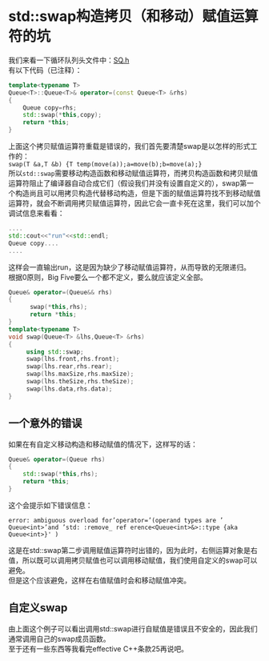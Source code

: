 # std::swap构造拷贝（和移动）赋值运算符的坑
我们来看一下循环队列头文件中：[SQ.h](https://github.com/Conzxy/Data-Structures/blob/master/Queue/SQ.h)<br>
有以下代码（已注释）：
```cpp
template<typename T>
Queue<T>::Queue<T>& operator=(const Queue<T> &rhs)
{
    Queue copy=rhs;
    std::swap(*this,copy);
    return *this;
}
```
上面这个拷贝赋值运算符重载是错误的，我们首先要清楚swap是以怎样的形式工作的：<br>
`swap(T &a,T &b) {T temp(move(a));a=move(b);b=move(a);}`<br>
所以`std::swap`需要移动构造函数和移动赋值运算符，而拷贝构造函数和拷贝赋值运算符阻止了编译器自动合成它们（假设我们并没有设置自定义的），swap第一个构造尚且可以用拷贝构造代替移动构造，但是下面的赋值运算符找不到移动赋值运算符，就会不断调用拷贝赋值运算符，因此它会一直卡死在这里，我们可以加个调试信息来看看：<br>
```cpp
....
std::cout<<"run"<<std::endl;
Queue copy....
....
```
这样会一直输出run，这是因为缺少了移动赋值运算符，从而导致的无限递归。<br>
根据0原则，Big Five要么一个都不定义，要么就应该定义全部。<br>
```cpp
Queue& operator=(Queue&& rhs)
{
      swap(*this,rhs);
      return *this;
}
template<typename T>
void swap(Queue<T> &lhs,Queue<T> &rhs)
{
     using std::swap;
     swap(lhs.front,rhs.front);
     swap(lhs.rear,rhs.rear);
     swap(lhs.maxSize,rhs.maxSize);
     swap(lhs.theSize,rhs.theSize);
     swap(lhs.data,rhs.data);
}
```

## 一个意外的错误
如果在有自定义移动构造和移动赋值的情况下，这样写的话：
```cpp
Queue& operator=(Queue rhs)
{
    std::swap(*this,rhs);
    return *this;
}
```
这个会提示如下错误信息：<br>

    error: ambiguous overload for’operator=’(operand types are ’ Queue<int>’and ’std: :remove_ ref erence<Queue<int>&>::type {aka Queue<int>}' )

这是在std::swap第二步调用赋值运算符时出错的，因为此时，右侧运算对象是右值，所以既可以调用拷贝赋值也可以调用移动赋值，我们使用自定义的swap可以避免。<br>
但是这个应该避免，这样在右值赋值时会和移动赋值冲突。
## 自定义swap
由上面这个例子可以看出调用std::swap进行自赋值是错误且不安全的，因此我们通常调用自己的swap成员函数。<br>
至于还有一些东西等我看完effective C++条款25再说吧。
